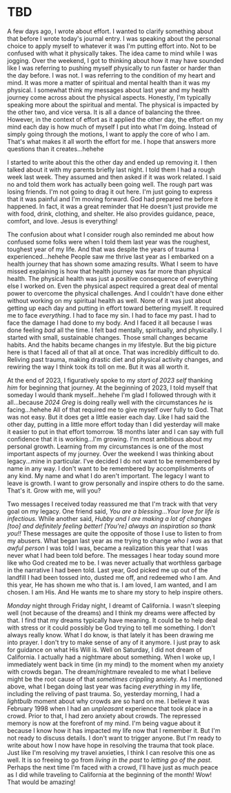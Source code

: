 # TBD

A few days ago, I wrote about effort. I wanted to clarify something about that before I wrote today's journal entry. I was speaking about the personal choice to apply myself to whatever it was I'm putting effort into. Not to be confused with what it physically takes. The idea came to mind while I was jogging. Over the weekend, I got to thinking about how it may have sounded like I was referring to pushing myself physically to run faster or harder than the day before. I was not. I was referring to the condition of my heart and mind. It was more a matter of spiritual and mental health than it was my physical. I somewhat think my messages about last year and my health journey come across about the physical aspects. Honestly, I'm typically speaking more about the spiritual and mental. The physical is impacted by the other two, and vice versa. It is all a dance of balancing the three. However, in the context of effort as it applied the other day, the effort on my mind each day is how much of myself I put into what I'm doing. Instead of simply going through the motions, I want to apply the core of who I am. That's what makes it all worth the effort for me. I hope that answers more questions than it creates...hehehe

I started to write about this the other day and ended up removing it. I then talked about it with my parents briefly last night. I told them I had a rough week last week. They assumed and then asked if it was work related. I said no and told them work has actually been going well. The rough part was losing friends. I'm not going to drag it out here. I'm just going to express that it was painful and I'm moving forward. God had prepared me before it happened. In fact, it was a great reminder that He doesn't just provide me with food, drink, clothing, and shelter. He also provides guidance, peace, comfort, and love. Jesus is everything!

The confusion about what I consider rough also reminded me about how confused some folks were when I told them last year was the roughest, toughest year of my life. And that was despite the years of trauma I experienced...hehehe People saw me thrive last year as I embarked on a health journey that has shown some amazing results. What I seem to have missed explaining is how that health journey was far more than physical health. The physical health was just a positive consequence of everything else I worked on. Even the physical aspect required a great deal of mental power to overcome the physical challenges. And I couldn't have done either without working on my spiritual health as well. None of it was just about getting up each day and putting in effort toward bettering myself. It required me to face *everything*. I had to face my sin. I had to face my past. I had to face the damage I had done to my body. And I faced it all because I was done feeling *bad* all the time. I felt bad mentally, spiritually, and physically. I started with small, sustainable changes. Those small changes became habits. And the habits became changes in my lifestyle. But the big picture here is that I faced all of that all at once. That was incredibly difficult to do. Reliving past trauma, making drastic diet and physical activity changes, and rewiring the way I think took its toll on me. But it was all worth it.

At the end of 2023, I figuratively spoke to my *start of 2023 self* thanking *him* for beginning that journey. At the beginning of 2023, I told myself that someday I would thank myself...hehehe I'm glad I followed through with it all...because *2024 Greg* is doing really well with the circumstances *he* is facing...hehehe All of that required me to give myself over fully to God. That was not easy. But it does get a little easier each day. Like I had said the other day, putting in a little more effort today than I did yesterday will make it easier to put in that effort tomorrow. 18 months later and I can say with full confidence that it is working...I'm growing. I'm most ambitious about my personal growth. Learning from my circumstances is one of the most important aspects of my journey. Over the weekend I was thinking about legacy...mine in particular. I've decided I do not want to be remembered by name in any way. I don't want to be remembered by accomplishments of any kind. My name and what I do aren't important. The legacy I want to leave is growth. I want to grow personally and inspire others to do the same. That's it. Grow with me, will you?

Two messages I received today reassured me that I'm track with that very goal on my legacy. One friend said, *You are a blessing...Your love for life is infectious.* While another said, *Hubby and I are making a lot of changes [too] and definitely feeling better! [You're] always an inspiration so thank you!!* These messages are quite the opposite of those I use to listen to from my abusers. What began last year as me trying to change *who I was* as that *awful person* I was told I was, became a realization this year that I was never what I had been told before. The messages I hear today sound more like who God created me to be. I was never actually that worthless garbage in the narrative I had been told. Last year, God picked me up out of the landfill I had been tossed into, dusted me off, and redeemed who I am. And this year, He has shown me who that is. I am loved, I am wanted, and I am chosen. I am His. And He wants me to share my story to help inspire others.

*Monday* night through Friday night, I dreamt of California. I wasn't sleeping well (not because of the dreams) and I think my dreams were affected by that. I find that my dreams typically have meaning. It could be to help deal with stress or it could possibly be God trying to tell me something. I don't always really know. What I do know, is that lately it has been drawing me into prayer. I don't try to make sense of any of it anymore. I just pray to ask for guidance on what His Will is. Well on Saturday, I did not dream of California. I actually had a nightmare about something. When I woke up, I immediately went back in time (in my mind) to the moment when my anxiety with crowds began. The dream/nightmare revealed to me what I believe might be the root cause of that *sometimes crippling* anxiety. As I mentioned above, what I began doing last year was facing *everything* in my life, including the reliving of past trauma. So, yesterday morning, I had a *lightbulb* moment about why crowds are so hard on me. I believe it was February 1998 when I had an *unpleasant* experience that took place in a crowd. Prior to that, I had zero anxiety about crowds. The repressed memory is now at the forefront of my mind. I'm being vague about it because I know how it has impacted my life now that I remember it. But I'm not ready to discuss details. I don't want to trigger anyone. But I'm ready to write about how I now have hope in resolving the trauma that took place. Just like I'm resolving my travel anxieties, I think I can resolve this one as well. It is so freeing to go from *living in the past* to *letting go of the past*. Perhaps the next time I'm faced with a crowd, I'll have just as much peace as I did while traveling to California at the beginning of the month! Wow! That would be amazing!

